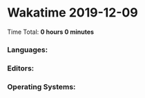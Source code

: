# Wakatime 2019-12-09

Time Total: **0 hours 0 minutes**

### Languages:

### Editors:

### Operating Systems:

